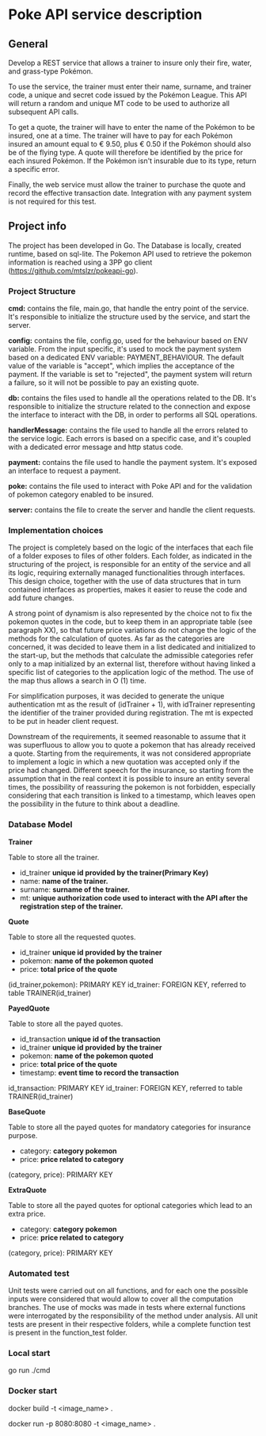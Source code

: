 # Poke API service description



## General

Develop a REST service that allows a trainer to insure only their fire, water, and grass-type Pokémon.

To use the service, the trainer must enter their name, surname, and trainer code, a unique and secret code issued by the Pokémon League. This API will return a random and unique MT code to be used to authorize all subsequent API calls.

To get a quote, the trainer will have to enter the name of the Pokémon to be insured, one at a time. The trainer will have to pay for each Pokémon insured an amount equal to € 9.50, plus € 0.50 if the Pokémon should also be of the flying type. A quote will therefore be identified by the price for each insured Pokémon. If the Pokémon isn't insurable due to its type, return a specific error.

Finally, the web service must allow the trainer to purchase the quote and record the effective transaction date. Integration with any payment system is not required for this test.

## Project info

The project has been developed in Go.
The Database is locally, created runtime, based on sql-lite.
The Pokemon API used to retrieve the pokemon information is reached using a 3PP go client (https://github.com/mtslzr/pokeapi-go).

### Project Structure

**cmd:** contains the file, main.go, that handle the entry point of the service. It's responsible to initialize the structure used by the service, and start the server.

 **config:** contains the file, config.go, used for the behaviour based on ENV variable. From the input specific, it's used to mock the payment system based on a dedicated ENV variable: PAYMENT_BEHAVIOUR. The default value of the variable is "accept", which implies the acceptance of the payment. If the variable is set to "rejected", the payment system will return a failure, so it will not be possible to pay an existing quote.

 **db:** contains the files used to handle all the operations related to the DB. It's responsible to initialize the structure related to the connection and expose the interface to interact with the DB, in order to performs all SQL operations.

 **handlerMessage:** contains the file used to handle all the errors related to the service logic. Each errors is based on a specific case, and it's coupled with a dedicated error message and http status code.

 **payment:** contains the file used to handle the payment system. It's exposed an interface to request a payment.

**poke:** contains the file used to interact with Poke API and for the validation of pokemon category enabled to be insured.

**server:** contains the file to create the server and handle the client requests.


### Implementation choices

The project is completely based on the logic of the interfaces that each file of a folder exposes to files of other folders. Each folder, as indicated in the structuring of the project, is responsible for an entity of the service and all its logic, requiring externally managed functionalities through interfaces.
This design choice, together with the use of data structures that in turn contained interfaces as properties, makes it easier to reuse the code and add future changes.

A strong point of dynamism is also represented by the choice not to fix the pokemon quotes in the code, but to keep them in an appropriate table (see paragraph XX), so that future price variations do not change the logic of the methods for the calculation of quotes. As far as the categories are concerned, it was decided to leave them in a list dedicated and initialized to the start-up, but the methods that calculate the admissible categories refer only to a map initialized by an external list, therefore without having linked a specific list of categories to the application logic of the method. The use of the map thus allows a search in O (1) time.

For simplification purposes, it was decided to generate the unique authentication mt as the result of (idTrainer + 1), with idTrainer representing the identifier of the trainer provided during registration. The mt is expected to be put in header client request.

Downstream of the requirements, it seemed reasonable to assume that it was superfluous to allow you to quote a pokemon that has already received a quote. Starting from the requirements, it was not considered appropriate to implement a logic in which a new quotation was accepted only if the price had changed. Different speech for the insurance, so starting from the assumption that in the real context it is possible to insure an entity several times, the possibility of reassuring the pokemon is not forbidden, especially considering that each transition is linked to a timestamp, which leaves open the possibility in the future to think about a deadline.

### Database Model

**Trainer**

Table to store all the trainer.


* id_trainer **unique id provided by the trainer(Primary Key)**
* name: **name of the trainer.**
* surname: **surname of the trainer.**
* mt: **unique authorization code used to interact with the API after the registration step of the trainer.**

**Quote**

Table to store all the requested quotes.

* id_trainer **unique id provided by the trainer**
* pokemon: **name of the pokemon quoted**
* price: **total price of the quote**

(id_trainer,pokemon): PRIMARY KEY
id_trainer: FOREIGN KEY, referred to table TRAINER(id_trainer)

**PayedQuote**

Table to store all the payed quotes.

* id_transaction **unique id of the transaction**
* id_trainer **unique id provided by the trainer**
* pokemon: **name of the pokemon quoted**
* price: **total price of the quote**
* timestamp: **event time to record the transaction**

id_transaction: PRIMARY KEY
id_trainer: FOREIGN KEY, referred to table TRAINER(id_trainer)

**BaseQuote**

Table to store all the payed quotes for mandatory categories for insurance purpose.

* category: **category pokemon**
* price: **price related to category**

(category, price): PRIMARY KEY

**ExtraQuote**

Table to store all the payed quotes for optional categories which lead to an extra price.

* category: **category pokemon**
* price: **price related to category**

(category, price): PRIMARY KEY
 

### Automated test

Unit tests were carried out on all functions, and for each one the possible inputs were considered that would allow to cover all the computation branches.
The use of mocks was made in tests where external functions were interrogated by the responsibility of the method under analysis.
All unit tests are present in their respective folders, while a complete function test is present in the function_test folder.

### Local start

go run ./cmd

### Docker start

docker build -t <image_name> .

docker run -p 8080:8080 -t <image_name> .